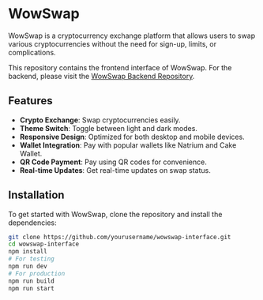 # WowSwap
WowSwap is a cryptocurrency exchange platform that allows users to swap various cryptocurrencies without the need for sign-up, limits, or complications.

This repository contains the frontend interface of WowSwap. For the backend, please visit the [WowSwap Backend Repository](https://github.com/MyEcoria/wowswap).

## Features

- **Crypto Exchange**: Swap cryptocurrencies easily.
- **Theme Switch**: Toggle between light and dark modes.
- **Responsive Design**: Optimized for both desktop and mobile devices.
- **Wallet Integration**: Pay with popular wallets like Natrium and Cake Wallet.
- **QR Code Payment**: Pay using QR codes for convenience.
- **Real-time Updates**: Get real-time updates on swap status.

## Installation

To get started with WowSwap, clone the repository and install the dependencies:
```bash
git clone https://github.com/yourusername/wowswap-interface.git
cd wowswap-interface
npm install
# For testing
npm run dev
# For production
npm run build
npm run start
```
